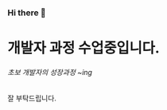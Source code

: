 ### Hi there 👋

# 개발자 과정 수업중입니다.
###### 초보 개발자의 성장과정 ~ing

<p>
   잘 부탁드립니다.
</p>


<!--
**jjjjjjji-hun/jjjjjjji-hun** is a ✨ _special_ ✨ repository because its `README.md` (this file) appears on your GitHub profile.

Here are some ideas to get you started:

- 🔭 I’m currently working on ...
- 🌱 I’m currently learning ...
- 👯 I’m looking to collaborate on ...
- 🤔 I’m looking for help with ...
- 💬 Ask me about ...
- 📫 How to reach me: ...
- 😄 Pronouns: ...
- ⚡ Fun fact: ...
-->
